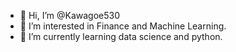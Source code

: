 - 👋 Hi, I’m @Kawagoe530
- 👀 I’m interested in Finance and Machine Learning.
- 🌱 I’m currently learning data science and python.

<!---
Kawagoe530/Kawagoe530 is a ✨ special ✨ repository because its `README.md` (this file) appears on your GitHub profile.
You can click the Preview link to take a look at your changes.
--->
